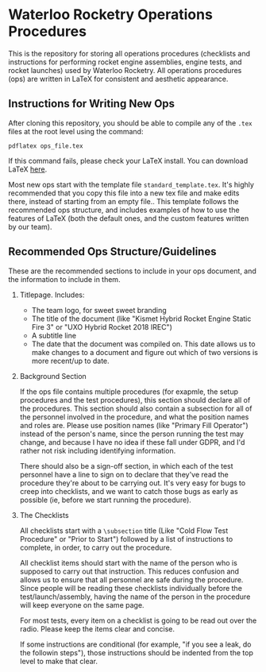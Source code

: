 # Waterloo Rocketry Operations Procedures

This is the repository for storing all operations procedures (checklists and instructions for performing rocket engine assemblies, engine tests, and rocket launches) used by Waterloo Rocketry. All operations procedures (ops) are written in LaTeX for consistent and aesthetic appearance.

## Instructions for Writing New Ops

After cloning this repository, you should be able to compile any of the `.tex` files at the root level using the command:

`pdflatex ops_file.tex`

If this command fails, please check your LaTeX install. You can download LaTeX [here](https://www.latex-project.org/get/).

Most new ops start with the template file `standard_template.tex`. It's highly recommended that you copy this file into a new tex file and make edits there, instead of starting from an empty file.. This template follows the recommended ops structure, and includes examples of how to use the features of LaTeX (both the default ones, and the custom features written by our team).

## Recommended Ops Structure/Guidelines

These are the recommended sections to include in your ops document, and the information to include in them.

1. Titlepage. Includes:
   - The team logo, for sweet sweet branding
   - The title of the document (like "Kismet Hybrid Rocket Engine Static Fire 3" or "UXO Hybrid Rocket 2018 IREC")
   - A subtitle line
   - The date that the document was compiled on. This date allows us to make changes to a document and figure out which of two versions is more recent/up to date.
   
2. Background Section
   
   If the ops file contains multiple procedures (for exapmle, the setup procedures and the test procedures), this section should declare all of the procedures. This section should also contain a subsection for all of the personnel involved in the procedure, and what the position names and roles are. Please use position names (like "Primary Fill Operator") instead of the person's name, since the person running the test may change, and because I have no idea if these fall under GDPR, and I'd rather not risk including identifying information.
   
   There should also be a sign-off section, in which each of the test personnel have a line to sign on to declare that they've read the procedure they're about to be carrying out. It's very easy for bugs to creep into checklists, and we want to catch those bugs as early as possible (ie, before we start running the procedure).
   
3. The Checklists

   All checklists start with a `\subsection` title (Like "Cold Flow Test Procedure" or "Prior to Start") followed by a list of instructions to complete, in order, to carry out the procedure.
   
   All checklist items should start with the name of the person who is supposed to carry out that instruction. This reduces confusion and allows us to ensure that all personnel are safe during the procedure. Since people will be reading these checklists individually before the test/launch/assembly, having the name of the person in the procedure will keep everyone on the same page.
   
   For most tests, every item on a checklist is going to be read out over the radio. Please keep the items clear and concise.
   
   If some instructions are conditional (for example, "if you see a leak, do the followin steps"), those instructions should be indented from the top level to make that clear.
